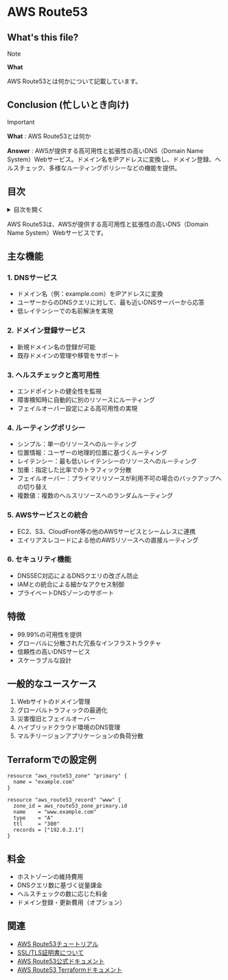 # AWS Route53

## What's this file?
> [!NOTE]
> **What**
> 
> AWS Route53とは何かについて記載しています。

## Conclusion (忙しいとき向け)
> [!IMPORTANT]
> **What** : AWS Route53とは何か
> 
> **Answer** : AWSが提供する高可用性と拡張性の高いDNS（Domain Name System）Webサービス。ドメイン名をIPアドレスに変換し、ドメイン登録、ヘルスチェック、多様なルーティングポリシーなどの機能を提供。

## 目次

<details>
<summary>目次を開く</summary>

- [主な機能](#主な機能)
  - [1. DNSサービス](#1-dnsサービス)
  - [2. ドメイン登録サービス](#2-ドメイン登録サービス)
  - [3. ヘルスチェックと高可用性](#3-ヘルスチェックと高可用性)
  - [4. ルーティングポリシー](#4-ルーティングポリシー)
  - [5. AWSサービスとの統合](#5-awsサービスとの統合)
  - [6. セキュリティ機能](#6-セキュリティ機能)
- [特徴](#特徴)
- [一般的なユースケース](#一般的なユースケース)
- [Terraformでの設定例](#terraformでの設定例)
- [料金](#料金)
- [関連](#関連)

</details>

AWS Route53は、AWSが提供する高可用性と拡張性の高いDNS（Domain Name System）Webサービスです。

## 主な機能

### 1. DNSサービス
- ドメイン名（例：example.com）をIPアドレスに変換
- ユーザーからのDNSクエリに対して、最も近いDNSサーバーから応答
- 低レイテンシーでの名前解決を実現

### 2. ドメイン登録サービス
- 新規ドメイン名の登録が可能
- 既存ドメインの管理や移管をサポート

### 3. ヘルスチェックと高可用性
- エンドポイントの健全性を監視
- 障害検知時に自動的に別のリソースにルーティング
- フェイルオーバー設定による高可用性の実現

### 4. ルーティングポリシー
- シンプル：単一のリソースへのルーティング
- 位置情報：ユーザーの地理的位置に基づくルーティング
- レイテンシー：最も低いレイテンシーのリソースへのルーティング
- 加重：指定した比率でのトラフィック分散
- フェイルオーバー：プライマリリソースが利用不可の場合のバックアップへの切り替え
- 複数値：複数のヘルスリソースへのランダムルーティング

### 5. AWSサービスとの統合
- EC2、S3、CloudFront等の他のAWSサービスとシームレスに連携
- エイリアスレコードによる他のAWSリソースへの直接ルーティング

### 6. セキュリティ機能
- DNSSEC対応によるDNSクエリの改ざん防止
- IAMとの統合による細かなアクセス制御
- プライベートDNSゾーンのサポート

## 特徴
- 99.99%の可用性を提供
- グローバルに分散された冗長なインフラストラクチャ
- 信頼性の高いDNSサービス
- スケーラブルな設計

## 一般的なユースケース
1. Webサイトのドメイン管理
2. グローバルトラフィックの最適化
3. 災害復旧とフェイルオーバー
4. ハイブリッドクラウド環境のDNS管理
5. マルチリージョンアプリケーションの負荷分散

## Terraformでの設定例
```hcl
resource "aws_route53_zone" "primary" {
  name = "example.com"
}

resource "aws_route53_record" "www" {
  zone_id = aws_route53_zone_primary.id
  name    = "www.example.com"
  type    = "A"
  ttl     = "300"
  records = ["192.0.2.1"]
}
```

## 料金
- ホストゾーンの維持費用
- DNSクエリ数に基づく従量課金
- ヘルスチェックの数に応じた料金
- ドメイン登録・更新費用（オプション）

## 関連
- [AWS Route53チュートリアル](/Users/shota-hashimoto/til/daily/2025.07.24.08.58_how_aws_route53_tutorial.md)
- [SSL/TLS証明書について](/Users/shota-hashimoto/til/daily/2025.07.17.12.20_what_ssl_tls_certificates.md)
- [AWS Route53公式ドキュメント](https://docs.aws.amazon.com/ja_jp/route53/)
- [AWS Route53 Terraformドキュメント](https://registry.terraform.io/providers/hashicorp/aws/latest/docs/resources/route53_zone) 